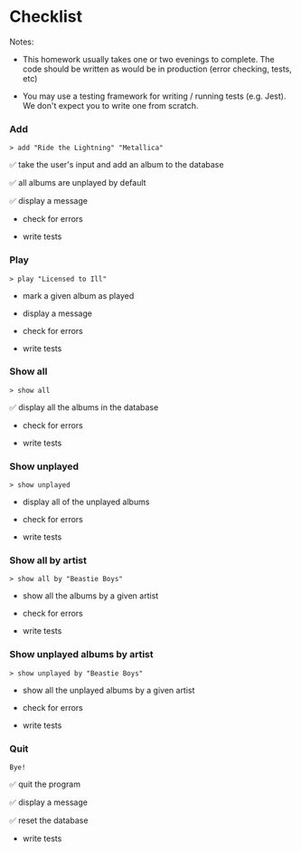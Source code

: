 # Checklist

Notes:

- This homework usually takes one or two evenings to complete. The code should be written as would be in production (error checking, tests, etc)

- You may use a testing framework for writing / running tests (e.g. Jest). We don't expect you to write one from scratch.

### Add

```
> add "Ride the Lightning" "Metallica"
```

✅ take the user's input and add an album to the database

✅ all albums are unplayed by default

✅ display a message

- check for errors

- write tests

### Play

```
> play "Licensed to Ill"
```

- mark a given album as played

- display a message

- check for errors

- write tests

### Show all

```
> show all
```

✅ display all the albums in the database

- check for errors

- write tests

### Show unplayed

```
> show unplayed
```

- display all of the unplayed albums

- check for errors

- write tests

### Show all by artist

```
> show all by "Beastie Boys"
```

- show all the albums by a given artist

- check for errors

- write tests

### Show unplayed albums by artist

```
> show unplayed by "Beastie Boys"
```

- show all the unplayed albums by a given artist

- check for errors

- write tests

### Quit

```
Bye!
```

✅ quit the program

✅ display a message

✅ reset the database

- write tests
